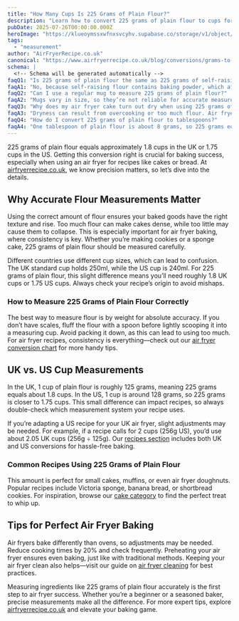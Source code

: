 ```yaml
---
title: "How Many Cups Is 225 Grams of Plain Flour?"
description: "Learn how to convert 225 grams of plain flour to cups for perfect baking results every time. Includes UK & US measurements."
pubDate: 2025-07-26T00:00:00.000Z
heroImage: "https://klueoymssxwfnxsvcyhv.supabase.co/storage/v1/object/public/Shmucket/how-many-cups-is-225-grams-of-plain-flour.png"
tags:
  - "measurement"
author: "AirFryerRecipe.co.uk"
canonical: "https://www.airfryerrecipe.co.uk/blog/conversions/grams-to-cups/how-many-cups-is-225-grams-of-plain-flour"
schema: |
  <!-- Schema will be generated automatically -->
faqQ1: "Is 225 grams of plain flour the same as 225 grams of self-raising flour in cups?"
faqA1: "No, because self-raising flour contains baking powder, which affects density. However, the cup measurement for 225 grams of both flours is roughly the same—about 1.8 UK cups or 1.75 US cups. Always check your recipe for specific flour types."
faqQ2: "Can I use a regular mug to measure 225 grams of plain flour?"
faqA2: "Mugs vary in size, so they’re not reliable for accurate measurements. A UK standard cup is 250ml, while a mug could be 300ml or more. For best results, use proper measuring cups or a kitchen scale to measure 225 grams of plain flour precisely."
faqQ3: "Why does my air fryer cake turn out dry when using 225 grams of plain flour?"
faqA3: "Dryness can result from overcooking or too much flour. Air fryers cook faster than ovens, so reduce the time by 20% and check doneness with a skewer. Also, ensure you’re measuring 225 grams of plain flour correctly—overpacking the cup adds excess flour."
faqQ4: "How do I convert 225 grams of plain flour to tablespoons?"
faqA4: "One tablespoon of plain flour is about 8 grams, so 225 grams equals roughly 28 tablespoons. However, cups are more practical for baking. For precise conversions, refer to our <a href=https://www.airfryerrecipe.co.uk/air-fryer-conversion-chart>air fryer conversion chart</a>."
---
```

<p>225 grams of plain flour equals approximately 1.8 cups in the UK or 1.75 cups in the US. Getting this conversion right is crucial for baking success, especially when using an air fryer for recipes like cakes or bread. At <a href=https://www.airfryerrecipe.co.uk>airfryerrecipe.co.uk</a>, we know precision matters, so let’s dive into the details.</p>  

<h2>Why Accurate Flour Measurements Matter</h2>  
<p>Using the correct amount of flour ensures your baked goods have the right texture and rise. Too much flour can make cakes dense, while too little may cause them to collapse. This is especially important for air fryer baking, where consistency is key. Whether you’re making cookies or a sponge cake, 225 grams of plain flour should be measured carefully.</p>  

<p>Different countries use different cup sizes, which can lead to confusion. The UK standard cup holds 250ml, while the US cup is 240ml. For 225 grams of plain flour, this slight difference means you’ll need roughly 1.8 UK cups or 1.75 US cups. Always check your recipe’s origin to avoid mishaps.</p>  

<h3>How to Measure 225 Grams of Plain Flour Correctly</h3>  
<p>The best way to measure flour is by weight for absolute accuracy. If you don’t have scales, fluff the flour with a spoon before lightly scooping it into a measuring cup. Avoid packing it down, as this can lead to using too much. For air fryer recipes, consistency is everything—check out our <a href=https://www.airfryerrecipe.co.uk/air-fryer-conversion-chart>air fryer conversion chart</a> for more handy tips.</p>  

<h2>UK vs. US Cup Measurements</h2>  
<p>In the UK, 1 cup of plain flour is roughly 125 grams, meaning 225 grams equals about 1.8 cups. In the US, 1 cup is around 128 grams, so 225 grams is closer to 1.75 cups. This small difference can impact recipes, so always double-check which measurement system your recipe uses.</p>  

<p>If you’re adapting a US recipe for your UK air fryer, slight adjustments may be needed. For example, if a recipe calls for 2 cups (256g US), you’d use about 2.05 UK cups (256g ÷ 125g). Our <a href=https://www.airfryerrecipe.co.uk/recipes>recipes section</a> includes both UK and US conversions for hassle-free baking.</p>  

<h3>Common Recipes Using 225 Grams of Plain Flour</h3>  
<p>This amount is perfect for small cakes, muffins, or even air fryer doughnuts. Popular recipes include Victoria sponge, banana bread, or shortbread cookies. For inspiration, browse our <a href=https://www.airfryerrecipe.co.uk/recipe-category/cakes>cake category</a> to find the perfect treat to whip up.</p>  

<h2>Tips for Perfect Air Fryer Baking</h2>  
<p>Air fryers bake differently than ovens, so adjustments may be needed. Reduce cooking times by 20% and check frequently. Preheating your air fryer ensures even baking, just like with traditional methods. Keeping your air fryer clean also helps—visit our guide on <a href=https://www.airfryerrecipe.co.uk/air-fryer-cleaner>air fryer cleaning</a> for best practices.</p>  

<p>Measuring ingredients like 225 grams of plain flour accurately is the first step to air fryer success. Whether you’re a beginner or a seasoned baker, precise measurements make all the difference. For more expert tips, explore <a href=https://www.airfryerrecipe.co.uk>airfryerrecipe.co.uk</a> and elevate your baking game.</p>
